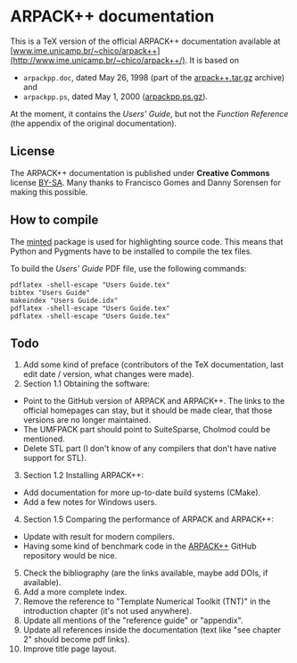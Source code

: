 # ARPACK++ documentation #

This is a TeX version of the official ARPACK++ documentation available at [www.ime.unicamp.br/~chico/arpack++](http://www.ime.unicamp.br/~chico/arpack++/). It is based on

* `arpackpp.doc`, dated May 26, 1998 (part of the [arpack++.tar.gz](http://www.ime.unicamp.br/~chico/arpack++/arpack++.tar.gz) archive) and 
* `arpackpp.ps`, dated May 1, 2000 ([arpackpp.ps.gz](http://www.ime.unicamp.br/~chico/arpack++/arpackpp.ps.gz)).

At the moment, it contains the _Users' Guide_, but not the _Function Reference_ (the appendix of the original documentation).

## License ##

The ARPACK++ documentation is published under **Creative Commons** license [BY-SA](http://creativecommons.org/licenses/by-sa/4.0/). Many thanks to Francisco Gomes and Danny Sorensen for making this possible.

## How to compile ##
The [minted](https://www.ctan.org/pkg/minted) package is used for highlighting source code. This means that Python and Pygments have to be installed to compile the tex files.

To build the *Users' Guide* PDF file, use the following commands:
    
    pdflatex -shell-escape "Users Guide.tex"
    bibtex "Users Guide"
    makeindex "Users Guide.idx"
    pdflatex -shell-escape "Users Guide.tex"
    pdflatex -shell-escape "Users Guide.tex"

## Todo ##

1. Add some kind of preface (contributors of the TeX documentation, last edit date / version, what changes were made).
2. Section 1.1 Obtaining the software:
  * Point to the GitHub version of ARPACK and ARPACK++. The links to the official homepages can stay, but it should be made clear, that those versions are no longer maintained.
  * The UMFPACK part should point to SuiteSparse, Cholmod could be mentioned.
  * Delete STL part (I don't know of any compilers that don't have native support for STL).
3. Section 1.2 Installing ARPACK++:
  * Add documentation for more up-to-date build systems (CMake).
  * Add a few notes for Windows users.
4. Section 1.5 Comparing the performance of ARPACK and ARPACK++:
  * Update with result for modern compilers.
  * Having some kind of benchmark code in the [ARPACK++](https://github.com/m-reuter/arpackpp) GitHub repository would be nice.
5. Check the bibliography (are the links available, maybe add DOIs, if available).
6. Add a more complete index.
7. Remove the reference to "Template Numerical Toolkit (TNT)" in the introduction chapter (it's not used anywhere).
8. Update all mentions of the "reference guide" or "appendix".
9. Update all references inside the documentation (text like "see chapter 2" should become pdf links).
10. Improve title page layout.